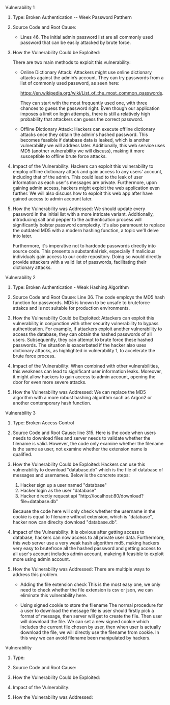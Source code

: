 Vulnerability 1

1. Type: 
    Broken Authentication -- Week Password Patthern

2. Source Code and Root Cause:
    - Lines 46. The initial admin password list are all commonly used password that can be easily attacked by brute force.

3. How the Vulnerability Could be Exploited:
    
    There are two main methods to exploit this vulnerability:
    
    * Online Dictionary Attack:
        Attackers might use online dictionary attacks against the admin’s account. They can try passwords from a list of commonly used password, as seen here: 

        https://en.wikipedia.org/wiki/List_of_the_most_common_passwords. 

        They can start with the most frequently used one, with three chances to guess the password right. Even though our application imposes a limit on login attempts, there is still a relatively high probability that attackers can guess the correct password.


    * Offline Dictionary Attack:
        Hackers can execute offline dictionary attacks once they obtain the admin's hashed password. This becomes feasible if database data is leaked, which is another vulnerability we will address later. Additionally, this web service uses MD5 (another vulnerability we will discuss), making it more susceptible to offline brute force attacks.

4. Impact of the Vulnerability:
    Hackers can exploit this vulnerability to employ offline dictionary attack and gain access to any users' account, including that of the admin. This could lead to the leak of user information as each user's messages are private. Furthermore, upon gaining admin access, hackers might exploit the web application even further. We will also discuss how to exploit this web app after have gained access to admin account later.

5. How the Vulnerability was Addressed:
    We should update every password in the initial list with a more intricate variant. Additionally, introducing salt and pepper to the authentication process will significantly bolster password complexity. It's also paramount to replace the outdated MD5 with a modern hashing function, a topic we'll delve into later.

    Furthermore, it's imperative not to hardcode passwords directly into source code. This presents a substantial risk, especially if malicious individuals gain access to our code repository. Doing so would directly provide attackers with a valid list of passwords, facilitating their dictionary attacks.

Vulnerability 2


1. Type: 
    Broken Authentication - Weak Hashing Algorithm

2. Source Code and Root Cause:
    Line 36. The code employs the MD5 hash function for passwords. MD5 is known to be unsafe to bruteforce attakcs and is not suitable for production environments.

3. How the Vulnerability Could be Exploited:
    Attackers can exploit this vulnerability in conjunction with other security vulnerability to bypass authentication. For example, if attackers exploit another vulnerability to access the database, they can obtain the hashed passwords of all users. Subsequently, they can attempt to brute force these hashed passwords. The situation is exacerbated if the hacker also uses dictionary attacks, as highlighted in vulnerability 1, to accelerate the brute force process.

4. Impact of the Vulnerability:
    When combined with other vulnerabilities, this weakness can lead to significant user information leaks. Moreover, it might allow hackers to gain access to admin account, opening the door for even more severe attacks.

5. How the Vulnerability was Addressed:
    We can replace the MD5 algorithm with a more robust hashing algorithm such as Argon2 or another contemporary hash function.

Vulnerability 3

1. Type: Broken Access Control

2. Source Code and Root Cause:
    line 315. Here is the code when users needs to download files and server needs to validate whether the filename is valid. However, the code only examine whether the filename is the same as user, not examine whether the extension name is qualified.

3. How the Vulnerability Could be Exploited:
    Hackers can use this vulnerability to download "database.db" which is the file of database of messages and usernames. Below is the concrete steps:

    1. Hacker sign up a user named "database"
    2. Hacker login as the user "database"
    3. Hacker directly request api "http://localhost:80/download?file=database.db"

    Because the code here will only check whether the username in the cookie is equal to filename without extension, which is "database", hacker now can direclty download "database.db".

4. Impact of the Vulnerability:
    It is obvious after getting access to database, hackers can now access to all private user data. Furthermore, this web server use a very weak hash algorithm md5, making hackers very easy to brutefroce all the hashed password and getting access to all user's account includes admin account, makeing it feasible to exploit more using admin account.

5. How the Vulnerability was Addressed:
    There are multiple ways to address this problem. 
    * Adding the file extension check
        This is the most easy one, we only need to check whether the file extension is csv or json, we can eliminate this vulnerability here.

    * Using signed cookie to store the filename
        The normal procedure for a user to download the message file is user should firstly pick a format of message, then server will get to create the file. Then user will download the file. We can set a new signed cookie which includes the current file chosen by user, then when user is actually download the file, we will directly use the filename from cookie. In this way we can avoid filename been manipulated by hackers.

Vulnerability 

1. Type: 

2. Source Code and Root Cause:

3. How the Vulnerability Could be Exploited:
    

4. Impact of the Vulnerability:

5. How the Vulnerability was Addressed:
